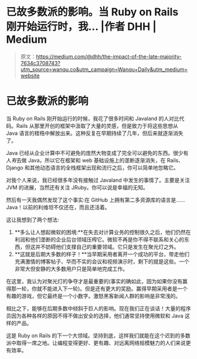 # 已故多数派的影响。当 Ruby on Rails 刚开始运行时，我… |作者 DHH | Medium

> 原文：<https://medium.com/@dhh/the-impact-of-the-late-majority-7634c3708743?utm_source=wanqu.co&utm_campaign=Wanqu+Daily&utm_medium=website>



# 已故多数派的影响

当 Ruby on Rails 刚开始运行的时候，我花了很多时间和 Javaland 的人对比代码。Rails 从那里开创的框架中汲取了大量的灵感，但是致力于将这些思想从 Java 语言的桎梏中解放出来。这种反复在早期持续了几年，但后来就逐渐消失了。

Java 已经从企业计算中不可避免的庞然大物变成了完全可以避免的东西。很少有人*有*去做 Java，所以它在框架和 web 基础设施上的垄断逐渐消失，在 Rails、Django 和其他动态语言的全栈框架出现和流行之后，你可以简单地忽略它。

对我个人来说，我已经很多年没有接触过 Javaland 中发生的事情了。主要是关注 JVM 的进展，当然还有关注 JRuby。你可以说是幸福的无知。

然后有一天我偶然发现了这个事实:在 GitHub 上拥有第二多资源库的语言是……Java！以前的利维坦不仅还在，而且还活着。

这让我想到了两个想法:

1.  **多么让人想起微软的困境:**在失去对计算业务的控制很久之后，他们仍然在利润和他们垄断的企业后台领域压榨它。微软不再是你不得不联系和关心的东西，但这并不妨碍他们支撑自己的重要领域。它只是发生在聚光灯之外。
2.  **这就是后期大多数的样子！**当早期采用者离开一个成功的平台，带走他们充满激情的博客帖子、华而不实的会议和视频演示时，剩下的就是这些。一个非常大但安静的大多数用户只是简单地完成工作。

在这里，我认为对聚光灯的争夺才是最重要的(事实的确如此，因为如果你没有赢得那一轮，你就不能进入下一轮)。但是还有更大的奖励。赢得早期采用者是一个有趣的游戏，但它最终是一个小数字。激怒黑客新闻人群的影响是非常浅的。

相比之下，能够在后期多数中倾斜于巨人的影响。现在我们正在谈话！大量的程序员因为各种各样的原因不得不做出安全的选择，他们通常坚持使用微软和 Java 这样的产品。

这是 Ruby on Rails 的下一个大领域。坚持到底，这样我们就能在这个迟到的多数派中取得一席之地。让编程变得更好、更有趣、对远离网络规模魅力的人们来说更有效率。

